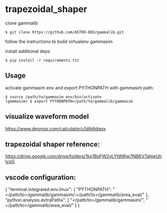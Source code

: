 # trapezoidal_shaper

clone gammalib
```
$ git clone https://github.com/ASTRO-EDU/gammalib.git
```

follow the instructions to build virtualenv gammasim

install additional deps 
```
$ pip install -r requirements.txt
```

## Usage

activate gammasim env and export PYTHONPATH with gammasim path:
```
$ source /path/to/gammasim_env/bin/activate
(gammasim) $ export PYTHONPATH=/path/to/gammalib/gammasim
```

## visualize waveform model 

https://www.desmos.com/calculator/u1dtk6dqgx

## trapezoidal shaper reference:
https://drive.google.com/drive/folders/1kx1BpFW2vLYtW8lw7NBKV7afeeUhIyzG

## vscode configuration:
{
    "terminal.integrated.env.linux": {
        "PYTHONPATH": "</path/to>/gammalib/gammasim/:</path/to>/gammalib/area_eval/"
    },
    "python.analysis.extraPaths": [
        "</path/to>/gammalib/gammasim/",
        "</path/to>/gammalib/area_eval/"
    ]
}